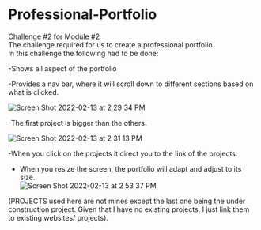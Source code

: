 # Professional-Portfolio

Challenge #2 for Module #2 <br>
The challenge required for us to create a professional portfolio.<br>
In this challenge the following had to be done:<br>

-Shows all aspect of the portfolio<br>


-Provides a nav bar, where it will scroll down to different sections based on what is clicked.<br>

![Screen Shot 2022-02-13 at 2 29 34 PM](https://user-images.githubusercontent.com/79173328/153778070-fa63c3df-9030-4e3e-9ab7-3413d1dd84e5.png)<br>

-The first project is bigger than the others.<br>

![Screen Shot 2022-02-13 at 2 31 13 PM](https://user-images.githubusercontent.com/79173328/153778117-154c85c7-3556-4092-a242-ced4ea691be6.png)<br>


-When you click on the projects it direct you to the link of the projects.<br>

- When you resize the screen, the portfolio will adapt and adjust to its size.<br>
![Screen Shot 2022-02-13 at 2 53 37 PM](https://user-images.githubusercontent.com/79173328/153778915-d6a74bd9-3b5c-498c-a41a-c29a07e275d4.png)<br>


(PROJECTS used here are not mines except the last one being the under construction project. Given that I have no existing projects, I just link them to existing websites/ projects).<br>
